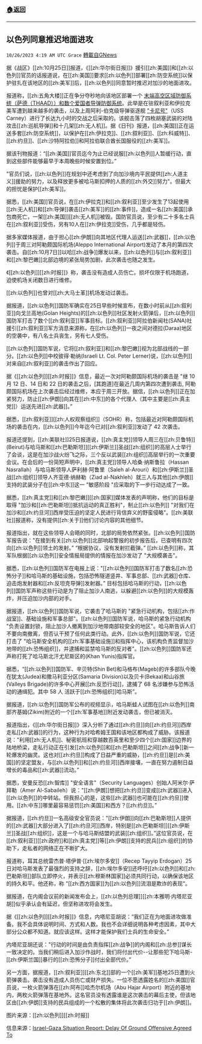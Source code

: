 ###  [:house:返回](README.md)
---


## 以色列同意推迟地面进攻
`10/26/2023 4:19 AM UTC Grace` [轉載自GNews](https://gnews.org/articles/1881941)

据《战区》[[zh:10月25日]]报道，《[[zh:华尔街日报]]》援引[[zh:美国]]和[[zh:以色列]]官员的话报道说，在[[zh:美国]]要求[[zh:以色列]]部署[[zh:防空系统]]以保护驻扎在该地区的[[zh:美军]]后，[[zh:以色列]]同意暂时推迟对加沙的地面进攻。

报道称，[[zh:五角大楼]]正在争分夺秒地向该地区部署一个 [末端高空区域防御系统（萨德（THAAD））和数个爱国者导弹防御系统](https://gnews.org/m/1872862)。此举是在驻叙利亚和伊拉克美军遭到越来越多的袭击，以及上周阿利\-伯克级导弹驱逐舰 ["卡尼号"](https://gnews.org/m/1861369)（USS Carney）进行了长达九小时的交战之后采取的。该舰击落了四枚胡塞武装的对陆攻击[[zh:巡航导弹]]和十几架[[zh:无人机]]。据《日刊》报道，[[zh:美国]]正在运送多套[[zh:防空系统]]，以保护在[[zh:伊拉克]]、[[zh:叙利亚]]、[[zh:科威特]]、[[zh:约旦]]、[[zh:沙特阿拉伯]]和阿拉伯联合酋长国服役的[[zh:美军]]。

据该刊物报道：“[[zh:美国]]官员迄今为止已经说服[[zh:以色列]]人暂缓行动，直到这些部件能够最早于本周晚些时候安置到位。”

"官员们说，[[zh:以色列]]在规划中还考虑到了向加沙境内平民提供[[zh:人道主义]]援助的努力，以及释放更多被哈马斯扣押的人质的[[zh:外交]]努力"。但最大的担忧是保护[[zh:美军]]。

据悉，[[zh:美国]]官员说，在[[zh:伊拉克]]和[[zh:叙利亚]]至少发生了13起使用[[zh:无人机]]和[[zh:导弹]]袭击[[zh:美军]]的[[zh:事件]]，造成一名[[zh:美国]]承包商死亡，一架[[zh:美国]][[zh:无人机]]被毁。国防官员说，至少有二十多名士兵在[[zh:叙利亚]]受伤，另有10人在[[zh:伊拉克]]受伤，几乎都是轻伤。

据多家媒体报道，由于担心[[zh:伊朗]]向其地区代理人运送[[zh:武器]]，[[zh:以色列]]于周三对阿勒颇国际机场(Aleppo International Airport)发动了本月的第四次袭击。自[[zh:10月7日]]以哈[[zh:战争]]爆发以来，[[zh:以色列]]与[[zh:叙利亚]]和[[zh:黎巴嫩]]北部边境的紧张局势加剧，此次袭击也随之发生。

《[[zh:以色列]][[zh:时报]]》称，袭击没有造成人员伤亡。损坏仅限于机场跑道，迫使机场关闭数日进行维修。

[[zh:以色列]]也曾对[[zh:大马士革]]机场发动过袭击。

据报道，[[zh:以色列]]国防军确实在25日早些时候宣布，在数小时前从[[zh:叙利亚]]向戈兰高地(Golan Heights)的[[zh:以色列]]社区发射火箭弹后，[[zh:以色列]]国防军打击了数个[[zh:叙利亚]]军事目标。[[zh:叙利亚]]阿拉伯新闻社(SANA)社援引[[zh:叙利亚]]军方消息来源称，在[[zh:以色列]]一夜之间对德拉(Daraa)地区的空袭中，有八名士兵丧生，另有七人受伤。

[[zh:以色列]]国防军说，它将[[zh:叙利亚]]和[[zh:黎巴嫩]]视为北部战线的一部分。[[zh:以色列]]中校彼得·勒纳(Israeli Lt. Col. Peter Lerner)说，[[zh:以色列]]对来自[[zh:叙利亚]]的袭击作出了回应。

据《[[zh:以色列]][[zh:时报]]》信息，最近一次对阿勒颇国际机场的袭击是 "继 10 月 12 日、14 日和 22 日的袭击之后，\[其跑道\]在最近几周内第四次遭到袭击, 阿勒颇国际机场在上次袭击后经过维修，本应于周三开放。据信，[[zh:以色列]]正在加紧努力，防止[[zh:伊朗]]向其在[[zh:中东]]的各个代理人（其中主要是[[zh:真主党]]）运送先进[[zh:武器]]。”

据悉，[[zh:叙利亚]][[zh:人权观察组织]]（SOHR）称，包括最近对阿勒颇国际机场的袭击在内，[[zh:以色列]]今年迄今已对[[zh:叙利亚]]发动了 42 次袭击。

报道还提到，[[zh:美联社]]25日报道说，[[zh:真主党]]领导人周三在[[zh:贝鲁特]] (Beirut)与哈马斯和[[zh:巴勒斯坦]][[zh:伊斯兰]]圣战[[zh:组织]]的高层人士举行了会谈，这是在加沙战火纷飞之际，三个反以武装[[zh:组织]]高层举行的一次重要会议。在会后的一份简短声明中，[[zh:真主党]]领导人哈桑·纳斯鲁拉（Hassan Nasrallah）与哈马斯领导人萨利赫·阿鲁里（Saleh al-Arouri）和[[zh:伊斯兰]]圣战[[zh:组织]]领导人齐亚德·纳赫勒（Ziad al-Nakhleh）就三人与其他[[zh:伊朗]]支持的武装分子在[[zh:中东]]这一 "敏感阶段 "应采取的下一步行动达成了一致。

据悉，[[zh:真主党]]和[[zh:黎巴嫩]][[zh:国家]]媒体发表的声明称，他们的目标是取得 "加沙和[[zh:巴勒斯坦]]抵抗运动的真正胜利"，制止[[zh:以色列]] "对我们在加沙和[[zh:约旦河]]西岸受压迫的坚定人民进行背信弃义的野蛮侵略"。[[zh:美联社]]报道称，没有提供[[zh:关于]]他们讨论内容的其他细节。

报道指出，就在这些领导人会晤的同时，北部的局势依然紧张。[[zh:以色列]]国防军报告说："在接到有关[[zh:以色列]]北部响起警报的初步报告后，已查明有四次向[[zh:以色列]]领土的发射。” “根据协议，没有发射拦截弹。” [[zh:以色列]]称，其军队根据[[zh:以色列]]安全情报局提供的情报在加沙发动了 "大规模袭击"。

据悉，[[zh:以色列]]国防军在电报上说："[[zh:以色列]]国防军打击了数名[[zh:恐怖分子]]和哈马斯的基础设施，包括恐怖隧道竖井、军事总部、[[zh:武器]]仓库、迫击炮发射器和[[zh:反坦克导弹]]发射器。” 目标包括哈马斯的行动，[[zh:以色列]]国防军声称这些行动是为了阻止加沙人南逃，以躲避[[zh:以色列]]的大规模轰炸，并压迫加沙内部的对手。

据报道，[[zh:以色列]]国防军说，它袭击了哈马斯的 "紧急行动机构，包括[[zh:作战室]]、基础设施和军事总部"。[[zh:以色列]]国防军说，哈马斯的紧急行动机构 "负责设置封锁，阻止加沙人撤离到加沙地带南部较安全的地区"。哈马斯告诉人们不要向南撤离，但否认干预了任何此类行动。此外，[[zh:以色列]]国防军说，它还打击了 "哈马斯安全机构的[[zh:军事基础设施]]和指挥中心，该机构负责监督加沙地带的[[zh:恐怖组织]]，并逮捕和监禁哈马斯的反对者"。[[zh:以色列]]国防军还声称打死了哈马斯北汗尤尼斯区的(Khan Yunis)指挥官。

据悉，“[[zh:以色列]]国防军、辛贝特(Shin Bet)和马格布(Mageb)的许多部队今晚在犹太(Judea)和撒马利亚分区(Samaria Division)以及贝卡(Bekaa)和山谷旅(Valleys Brigade)的许多中心开展[[zh:反恐行动]]，逮捕了 68 名涉嫌参与恐怖活动的通缉犯。其中 58 人 活跃于[[zh:恐怖组织]]哈马斯”。

据报道，[[zh:以色列]]国防军公布的视频显示，哈马斯蛙人试图在[[zh:以色列]]南部齐基姆(Zikim)附近的一个[[zh:军事基地]]附近发动袭击，但已被消灭。

报道指出，《[[zh:华尔街日报]]》深入分析了通过[[zh:约旦]]向[[zh:约旦河]]西岸走私[[zh:武器]]的行为，这种行为对哈希姆王国和该地区都构成了威胁。该报道说："利用[[zh:无人机]]、秘密航班和穿越数百英里和至少四个[[zh:国家]]边界的陆地桥梁，走私行动正在引发[[zh:以色列]]和[[zh:巴勒斯坦]]之间[[zh:战争]]新一轮爆发的幽灵。这也对[[zh:约旦]]构成了日益严重的威胁，[[zh:约旦]]是[[zh:美国]]的坚定盟友，与[[zh:以色列]]和[[zh:约旦河]]西岸接壤，一直在努力遏制日益增长的毒品和[[zh:武器]]流动。”

据悉，安曼反恐[[zh:智库]] "安全语言"（Security Languages）创始人阿米尔·萨拜勒（Amer Al-Sabaileh）说："[[zh:伊朗]]想把[[zh:约旦]]变成[[zh:武器]]进入[[zh:以色列]]的中转站。但我担心的是，这些[[zh:武器]]也可能在[[zh:约旦]]使用。[[zh:中东]]哪里最容易惩罚[[zh:美国]]和西方？[[zh:约旦]]。”

据报道，[[zh:约旦]]一名高级安全官员说："[[zh:伊朗]]向[[zh:巴勒斯坦]]人提供的[[zh:武器]]大部分进入了[[zh:约旦河]]西岸，特别是[[zh:巴勒斯坦]][[zh:伊斯兰]]圣战[[zh:组织]]，这是一个与哈马斯结盟的武装[[zh:组织]]。”这位官员说，在[[zh:叙利亚]][[zh:政府]]和[[zh:真主党]]等[[zh:伊朗]]支持的民兵[[zh:组织]]的协助下，走私者的网络正在不断扩大。

报道称，耳其总统雷杰普·塔伊普·[[zh:埃尔多安]]（Recep Tayyip Erdogan）25日对哈马斯发表了最强烈的支持之辞，[[zh:埃尔多安]]还呼吁[[zh:以色列]]和[[zh:巴勒斯坦]]部队立即停火，并表示[[zh:穆斯林国家]]必须共同行动，以确保该地区的持久和平。他还称，称 "[[zh:西方国家]]为[[zh:以色列]]流泪是欺诈的表现"。

据报道，在内阁会议前的新闻发布会上，[[zh:以色列总理]][[zh:本雅明·内塔尼亚胡]]似乎承认会有延迟，但坚称进攻将会发生。

据《[[zh:以色列]][[zh:时报]]》信息，内塔尼亚胡说：“我们正在为地面进攻做准备。我不会具体说明时间、方式和人数。我也不会详细说明各种考虑因素，其中大部分公众都不知道。就应该这样。这样才能保护我们士兵的生命安全。”

内塔尼亚胡还说："行动的时间是由负责指挥[[zh:战争]]的内阁和[[zh:总参]]谋长一致决定的。当我们稍后进入加沙作战时，我们将付出代价\--让那些犯下哈马斯\-[[zh:伊斯兰国]]暴行的[[zh:恐怖分子]]付出全部代价。”

另一方面，据报道，[[zh:叙利亚]][[zh:东北]]部的一个[[zh:美军]]基地25日遭到火箭弹袭击。袭击没有造成人员伤亡或财产损失。一位不愿透露姓名的[[zh:美国]]官员说，一枚火箭弹落在[[zh:阿布]]哈杰尔机场（Abu Hajar Airport）附近的基地内，两枚火箭弹落在基地外。这名官员没有透露谁是这次袭击的幕后主使，但该地区由[[zh:伊朗]]支持的民兵组成的一个松散的集体将此次袭击归功于[[zh:伊朗]]。

图片来源：[[zh:以色列]][[zh:时报]]

信息来源：[Israel-Gaza Situation Report: Delay Of Ground Offensive Agreed To](https://www.thedrive.com/the-war-zone/israel-gaza-situation-report-delay-of-ground-offensive-agreed-to)
